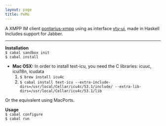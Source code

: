 ```yaml
---
layout: page
title: PeMo
---
```


A XMPP IM client [pontarius-xmpp](https://github.com/pontarius/pontarius-xmpp/) using as interface [vty-ui](http://jtdaugherty.github.io/vty-ui/), made in Haskell
Includes support for Jabber.

***

__Installation__  
`$ cabal sandbox init`  
`$ cabal install`

* __Mac OSX:__ In order to install text-icu, you need the C libraries: icuuc, icui18n, icudata
  1. `$ brew install icu4c`
  2. `$ cabal install text-icu --extra-include-dirs=/usr/local/Cellar/icu4c/53.1/include/ --extra-lib-dirs=/usr/local/Cellar/icu4c/53.1/lib`
  
Or the equivalent using MacPorts.

__Usage__  
`$ cabal configure`  
`$ cabal run`
